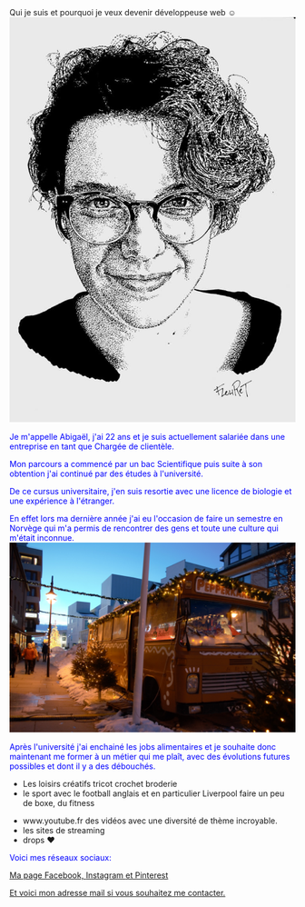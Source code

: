  <!DOCTYPE html>
 <html>
  <head> 
    <!-- metadata elements: link, meta, title, and style -->
   <meta charset="utf-8" />
      <style>
            p
            {
                color: blue;
            }
        </style>
   <tittle>Qui je suis et pourquoi je veux devenir développeuse web ☺</tittle>
 </head>
 
 
  <body>   <!-- page contents -->
 

<!-- qui vous êtes, votre parcours, vos études, vos diplômes, vos expériences -->



<img class="smaller-image" src="profil.jpg" alt="profil" />
<p>
Je m'appelle Abigaël, j'ai 22 ans et je suis actuellement salariée dans une entreprise en tant que Chargée de clientèle.</p>

<p>Mon parcours a commencé par un bac Scientifique puis suite à son obtention j'ai continué par des études à l'université. 
</p>
<p>De ce cursus universitaire, j'en suis resortie avec une licence de biologie et une expérience à l'étranger.</p>
<p>En effet lors ma dernière année j'ai eu l'occasion de faire un semestre en Norvège qui m'a permis de rencontrer des gens et toute une culture qui m'était inconnue.
 <img class="smaller-image" src="BODO (2).jpg" alt="BODO" />
</p>
<p>Après l'université j'ai enchainé les jobs alimentaires et je souhaite donc maintenant me former à un métier qui me plaît, avec des évolutions futures possibles et dont il y a des débouchés.
</p>

<!-- vos centres d'intérêts, complétés par des images / vidéos --> 

<ul>
 <li>Les loisirs créatifs
tricot
crochet
broderie
 </li>
 
<li>le sport avec
le football anglais et en particulier Liverpool
faire un peu de boxe, du fitness
</li>


</ul>


<!-- vos sites préférés -->
<ul>
<li>www.youtube.fr des vidéos avec une diversité de thème incroyable.</li> 
<li>les sites de streaming</li>
<li>drops ♥</li>
</ul>


<!-- un lien vers vos profils de réseaux sociaux, voire y intégrer certains contenus de vos réseaux sociaux ! -->
<p>Voici mes réseaux sociaux:</p>
<a href="https://www.facebook.com/abigael.rossignol">Ma page Facebook,
</a>
<a href="https://www.instagram.com/a_bigael/?hl=fr">Instagram
</a>
<a href="https://www.pinterest.fr/leiothix/">et Pinterest
</a> 
<p>
<a href="mailto:abigaelrossignol@orange.fr">Et voici mon adresse mail si vous souhaitez me contacter.
</a> </p> 
</body>
</html>
